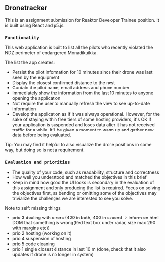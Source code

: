 ## Dronetracker

This is an assignment submission for Reaktor Developer Trainee position. It is built using React and p5.js.

### `Functionality`

This web application is built to list all the pilots who recently violated the NDZ perimeter of endangered Monadikuikka.

The list the app creates:
- Persist the pilot information for 10 minutes since their drone was last seen by the equipment
- Display the closest confirmed distance to the nest
- Contain the pilot name, email address and phone number
- Immediately show the information from the last 10 minutes to anyone opening the application
- Not require the user to manually refresh the view to see up-to-date information
- Develop the application as if it was always operational. However, for the sake of staying within free tiers of some hosting providers, it's OK if your application is suspended and loses data after it has not received traffic for a while. It'll be given a moment to warm up and gather new data before being evaluated.

Tip: You may find it helpful to also visualize the drone positions in some way, but doing so is not a requirement.

### `Evaluation and priorities`

- The quality of your code, such as readability, structure and correctness
- How well you understood and matched the objectives in this brief
- Keep in mind how good the UI looks is secondary in the evaluation of this assignment and only producing the list is required. Focus on solving the objectives first, as bending or omitting some of the objectives may trivialize the challenges we are interested to see you solve.

Note to self:
missing things
- prio 3 dealing with errors (429 in both, 400 in second -> inform on html DOM that something is wrong(Red text box under radar, size max 290 with margins etc))
- prio 2 hosting (working on it)
- prio 4 suspension of hosting
- prio 5 code cleaning
- prio 1 single closest distance in last 10 m (done, check that it also updates if drone is no longer in system)